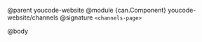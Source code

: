 @parent youcode-website
@module {can.Component} youcode-website/channels <channels-page>
@signature `<channels-page>`

@body

## <channels-page>

